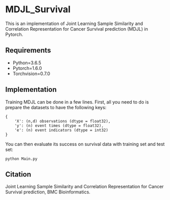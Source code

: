 # MDJL_Survival
This is an implementation of Joint Learning Sample Similarity and Correlation Representation for Cancer Survival prediction (MDJL) in Pytorch.
## Requirements
  * Python=3.6.5  
  * Pytorch=1.6.0  
  * Torchvision=0.7.0  
## Implementation
Training MDJL can be done in a few lines. First, all you need to do is prepare the datasets to have the following keys:
    
    {  
        'X': (n,d) observations (dtype = float32),  
        'y': (n) event times (dtype = float32),  
        'e': (n) event indicators (dtype = int32)
    }      
 

You can then evaluate its success on survival data with training set and test set:    

`` python Main.py ``
## Citation
Joint Learning Sample Similarity and Correlation Representation for Cancer Survival prediction, BMC Bioinformatics.
